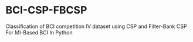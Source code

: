 # BCI-CSP-FBCSP
Classification of BCI competition IV dataset using CSP and Filter-Bank CSP For Ml-Based BCI In Python
